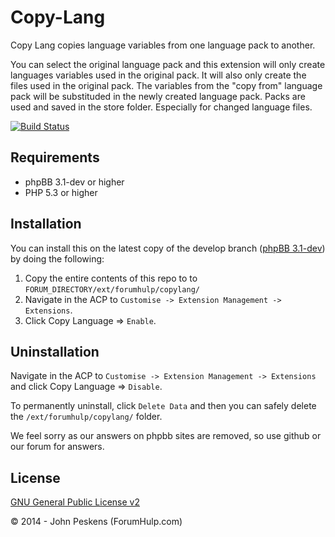 Copy-Lang
=========

Copy Lang copies language variables from one language pack to another. 

You can select the original language pack and this extension will only create languages variables used in the original pack. It will also only create the files used in the original pack. The variables from the "copy from" language pack will be substituded in the newly created language pack. Packs are used and saved in the store folder.
Especially for changed language files.

[![Build Status](https://travis-ci.org/ForumHulp/Copy_Lang.svg?branch=master)](https://travis-ci.org/ForumHulp/Copy_Lang)


## Requirements
* phpBB 3.1-dev or higher
* PHP 5.3 or higher

## Installation
You can install this on the latest copy of the develop branch ([phpBB 3.1-dev](https://github.com/phpbb/phpbb3)) by doing the following:

1. Copy the entire contents of this repo to to `FORUM_DIRECTORY/ext/forumhulp/copylang/`
2. Navigate in the ACP to `Customise -> Extension Management -> Extensions`.
3. Click Copy Language => `Enable`.

## Uninstallation
Navigate in the ACP to `Customise -> Extension Management -> Extensions` and click Copy Language => `Disable`.

To permanently uninstall, click `Delete Data` and then you can safely delete the `/ext/forumhulp/copylang/` folder.

We feel sorry as our answers on phpbb sites are removed, so use github or our forum for answers.

## License
[GNU General Public License v2](http://opensource.org/licenses/GPL-2.0)

© 2014 - John Peskens (ForumHulp.com)